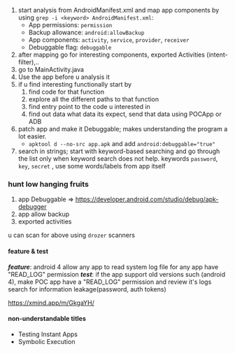 1. start analysis from AndroidManifest.xml and map app components
	by using `grep -i <keyword> AndroidManifest.xml`: 
	- App permissions: `permission`
	- Backup allowance: `android:allowBackup` 
	- App components: `activity`, `service`, `provider`, `receiver`
	- Debuggable flag: `debuggable` 
1. after mapping go for interesting components, exported Activities (intent-filter),..
2. go to MainActivity.java
3. Use the app before u analysis it 
4. if u find interesting functionally start by
	1. find code for that function 
	2. explore all the different paths to that function 
	3. find entry point to the code u interested in 
	4. find out data what data its expect, send that data using POCApp or ADB 
5. patch app and make it Debuggable; makes understanding the program a lot easier.
	- `apktool d --no-src app.apk` and  add `android:debuggable="true"`
6. search in strings; start with keyword-based searching and go through the list only when keyword search does not help. keywords `password`, `key`, `secret` , use some words/labels from app itself


### hunt low hanging fruits
1. app Debuggable => https://developer.android.com/studio/debug/apk-debugger
2. app allow backup
3. exported activities


u can scan for above using `drozer` scanners



#### feature & test
***feature***: android 4 allow any app to read system log file for any app have "READ_LOG" permission
***test***: if the app support old versions such (android 4), make POC app have a "READ_LOG" permission and review it's logs search for information leakage(password, auth tokens)



https://xmind.app/m/GkgaYH/




#### non-understandable titles
- Testing Instant Apps
- Symbolic Execution
